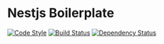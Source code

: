 # Nestjs Boilerplate

[![Code Style](https://img.shields.io/badge/code_style-standard-brightgreen.svg)](https://img.shields.io/badge/code_style-standard-brightgreen.svg)
[![Build Status](https://travis-ci.com/xcheam/nestjs-boilerplate.svg?branch=master)](https://travis-ci.com/xcheam/nestjs-boilerplate)
[![Dependency Status](https://david-dm.org/xcheam/nestjs-boilerplate.svg)](https://david-dm.org/xcheam/nestjs-boilerplate.svg)
